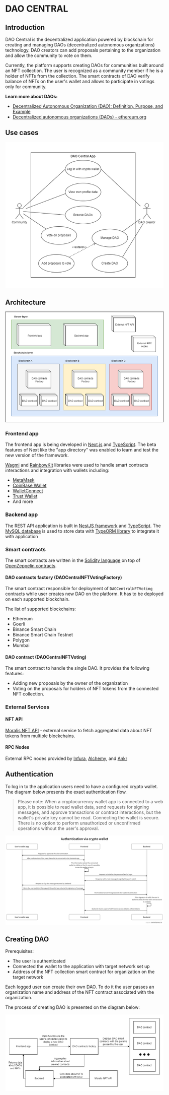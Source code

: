 # DAO CENTRAL

## Introduction

DAO Central is the decentralized application powered by blockchain for creating and managing DAOs (decentralized autonomous organizations) technology. DAO creators can add proposals pertaining to the organization and allow the community to vote on them.

Currently, the platform supports creating DAOs for communities built around an NFT collection. The user is recognized as a community member if he is a holder of NFTs from the collection. The smart contracts of DAO verify balance of NFTs on the user's wallet and allows to participate in votings only for community.

**Learn more about DAOs:**

- [Decentralized Autonomous Organization (DAO): Definition, Purpose, and Example](https://www.investopedia.com/tech/what-dao/)
- [Decentralized autonomous organizations (DAOs) - ethereum.org](https://ethereum.org/en/dao/)

## Use cases

![Use cases diagram](./docs/diagrams/dao-central-use-cases.png)

## Architecture

![Components diagram](./docs/diagrams/dao-central-components.png)

### Frontend app

The frontend app is being developed in [Next.js](https://nextjs.org/) and [TypeScript](https://www.typescriptlang.org/). The beta features of Next like the "app directory" was enabled to learn and test the new version of the framework.

[Wagmi](https://wagmi.sh/) and [RainbowKit](https://www.rainbowkit.com/) libraries were used to handle smart contracts interactions and integration with wallets including:

- [MetaMask](https://metamask.io/)
- [CoinBase Wallet](https://www.coinbase.com/pl/wallet)
- [WalletConnect](https://walletconnect.com/)
- [Trust Wallet](https://trustwallet.com/)
- And more

### Backend app

The REST API application is built in [NestJS framework](https://nestjs.com/) and [TypeScript](https://www.typescriptlang.org/). The [MySQL database](https://www.mysql.com/) is used to store data with [TypeORM library](https://typeorm.io/) to integrate it with application

### Smart contracts

The smart contracts are written in the [Solidity language](https://soliditylang.org/) on top of [OpenZeppelin contracts](https://www.openzeppelin.com/contracts).

#### DAO contracts factory (DAOCentralNFTVotingFactory)

The smart contract responsible for deployment of `DAOCentralNFTVoting` contracts while user creates new DAO on the platform. It has to be deployed on each supported blockchain.

The list of supported blockchains:

- Ethereum
- Goerli
- Binance Smart Chain
- Binance Smart Chain Testnet
- Polygon
- Mumbai

#### DAO contract (DAOCentralNFTVoting)

The smart contract to handle the single DAO. It provides the following features:

- Adding new proposals by the owner of the organization
- Voting on the proposals for holders of NFT tokens from the connected NFT collection.

### External Services

#### NFT API

[Moralis NFT API](https://moralis.io/api/nft/) - external service to fetch aggregated data about NFT tokens from multiple blockchains.

#### RPC Nodes

External RPC nodes provided by [Infura](https://www.infura.io/platform/infrastructure), [Alchemy](https://www.alchemy.com/supernode), and [Ankr](https://www.ankr.com/remote-procedure-call/)

## Authentication

To log in to the application users need to have a configured crypto wallet. The diagram below presents the exact authentication flow.

> Please note: When a cryptocurrency wallet app is connected to a web app, it is possible to read wallet data, send requests for signing messages, and approve transactions or contract interactions, but the wallet's private key cannot be read. Connecting the wallet is secure. There is no option to perform unauthorized or unconfirmed operations without the user's approval.

![Authentication activity diagram](./docs/diagrams/dao-central-authentication-flow.png)

## Creating DAO

Prerequisites:

- The user is authenticated
- Connected the wallet to the application with target network set up
- Address of the NFT collection smart contract for organization on the target network

Each logged user can create their own DAO. To do it the user passes an organization name and address of the NFT contract associated with the organization.

The process of creating DAO is presented on the diagram below:

![Creating DAO flow](./docs/diagrams/dao-central-creating-dao.png)
